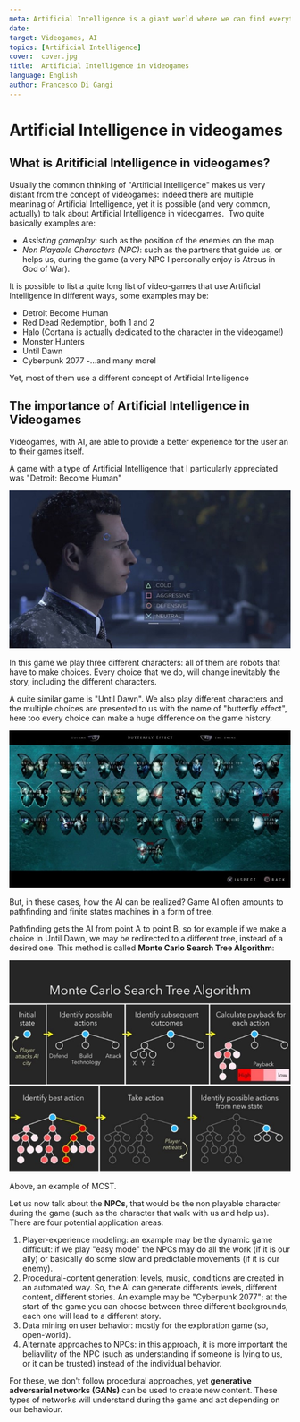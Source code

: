 ```yaml
---
meta: Artificial Intelligence is a giant world where we can find everything. Also videogames when we don't even notice...
date: 
target: Videogames, AI 
topics: [Artificial Intelligence] 
cover:  cover.jpg
title:  Artificial Intelligence in videogames
language: English
author: Francesco Di Gangi
---
```

# Artificial Intelligence in videogames

## What is Aritificial Intelligence in videogames?
Usually the common thinking of "Artificial Intelligence" makes us very distant from the concept of videogames: indeed there are multiple meaninag of Artificial Intelligence, yet it is possible (and very common, actually) to talk about Artificial Intelligence in videogames. 
Two quite basically examples are:
- *Assisting gameplay*: such as the position of the enemies on the map
- *Non Playable Characters (NPC)*: such as the partners that guide us, or helps us, during the game (a very NPC I personally enjoy is Atreus in God of War).

It is possible to list a quite long list of video-games that use Artificial Intelligence in different ways, some examples may be:
- Detroit Become Human
- Red Dead Redemption, both 1 and 2
- Halo (Cortana is actually dedicated to the character in the videogame!)
- Monster Hunters
- Until Dawn
- Cyberpunk 2077
-…and many more!

Yet, most of them use a different concept of Artificial Intelligence

## The importance of Artificial Intelligence in Videogames
Videogames, with AI, are able to provide a better experience for the user an to their games itself. 

A game with a type of Artificial Intelligence that I particularly appreciated was "Detroit: Become Human"

![image](./connor.jpg)

In this game we play three different characters: all of them are robots that have to make choices. Every choice that we do, will change inevitably the story, including the different characters. 

A quite similar game is "Until Dawn". We also play different characters and the multiple choices are presented to us with the name of "butterfly effect", here too every choice can make a huge difference on the game history.

![image](./untildawn.jpg)

But, in these cases, how the AI can be realized? Game AI often amounts to pathfinding and finite states machines in a form of tree. 

Pathfinding gets the AI from point A to point B, so for example if we make a choice in Until Dawn, we may be redirected to a different tree, instead of a desired one. This method is called **Monte Carlo Search Tree Algorithm**:

![image](./montecarlo.jpg)

Above, an example of MCST.

Let us now talk about the **NPCs**, that would be the non playable character during the game (such as the character that walk with us and help us). There are four potential application areas:

1. Player-experience modeling: an example may be the dynamic game difficult: if we play "easy mode" the NPCs may do all the work (if it is our ally) or basically do some slow and predictable movements (if it is our enemy).
2. Procedural-content generation: levels, music, conditions are created in an automated way. So, the AI can generate differents levels, different content, different stories. An example may be "Cyberpunk 2077"; at the start of the game you can choose between three different backgrounds, each one will lead to a different story.
3. Data mining on user behavior: mostly for the exploration game (so, open-world).
4. Alternate approaches to NPCs: in this approach, it is more important the beliavility of the NPC (such as understanding if someone is lying to us, or it can be trusted) instead of the individual behavior.

For these, we don't follow procedural approaches, yet **generative adversarial networks (GANs)** can be used to create new content. These types of networks will understand during the game and act depending on our behaviour.